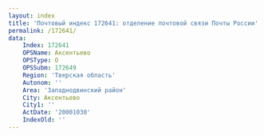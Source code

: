 ```yaml
---
layout: index
title: 'Почтовый индекс 172641: отделение почтовой связи Почты России'
permalink: /172641/
data:
    Index: 172641
    OPSName: Аксентьево
    OPSType: О
    OPSSubm: 172649
    Region: 'Тверская область'
    Autonom: ''
    Area: 'Западнодвинский район'
    City: Аксентьево
    City1: ''
    ActDate: '20001030'
    IndexOld: ''
---
```

